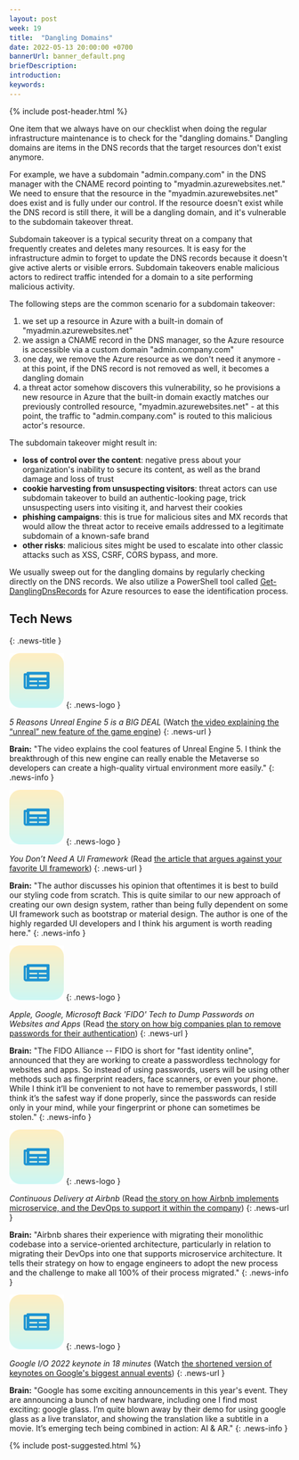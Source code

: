 ```yaml
---
layout: post
week: 19
title:  "Dangling Domains"
date: 2022-05-13 20:00:00 +0700
bannerUrl: banner_default.png
briefDescription: 
introduction:
keywords:
---
```


{% include post-header.html %}

One item that we always have on our checklist when doing the regular infrastructure maintenance is to check for the "dangling domains." Dangling domains are items in the DNS records that the target resources don't exist anymore.

For example, we have a subdomain "admin.company.com" in the DNS manager with the CNAME record pointing to "myadmin.azurewebsites.net." We need to ensure that the resource in the "myadmin.azurewebsites.net" does exist and is fully under our control. If the resource doesn't exist while the DNS record is still there, it will be a dangling domain, and it's vulnerable to the subdomain takeover threat.

Subdomain takeover is a typical security threat on a company that frequently creates and deletes many resources. It is easy for the infrastructure admin to forget to update the DNS records because it doesn't give active alerts or visible errors. Subdomain takeovers enable malicious actors to redirect traffic intended for a domain to a site performing malicious activity.

The following steps are the common scenario for a subdomain takeover:

1. we set up a resource in Azure with a built-in domain of "myadmin.azurewebsites.net"
2. we assign a CNAME record in the DNS manager, so the Azure resource is accessible via a custom domain "admin.company.com"
3. one day, we remove the Azure resource as we don't need it anymore - at this point, if the DNS record is not removed as well, it becomes a dangling domain
4. a threat actor somehow discovers this vulnerability, so he provisions a new resource in Azure that the built-in domain exactly matches our previously controlled resource, "myadmin.azurewebsites.net" - at this point, the traffic to "admin.company.com" is routed to this malicious actor's resource.

The subdomain takeover might result in:

- **loss of control over the content**: negative press about your organization's inability to secure its content, as well as the brand damage and loss of trust
- **cookie harvesting from unsuspecting visitors**: threat actors can use subdomain takeover to build an authentic-looking page, trick unsuspecting users into visiting it, and harvest their cookies
- **phishing campaigns**: this is true for malicious sites and MX records that would allow the threat actor to receive emails addressed to a legitimate subdomain of a known-safe brand
- **other risks**: malicious sites might be used to escalate into other classic attacks such as XSS, CSRF, CORS bypass, and more.

We usually sweep out for the dangling domains by regularly checking directly on the DNS records. We also utilize a PowerShell tool called [Get-DanglingDnsRecords](https://github.com/Azure/Azure-Network-Security/tree/master/Cross%20Product/DNS%20-%20Find%20Dangling%20DNS%20Records) for Azure resources to ease the identification process.

## Tech News
{: .news-title }

![memo](/assets/images/tech-news.svg)
{: .news-logo }

*5 Reasons Unreal Engine 5 is a BIG DEAL* (Watch [the video explaining the “unreal” new feature of the game engine](https://www.youtube.com/watch?v=cRLnR4Kot2M))
{: .news-url }

__Brain:__ "The video explains the cool features of Unreal Engine 5. I think the breakthrough of this new engine can really enable the Metaverse so developers can create a high-quality virtual environment more easily."
{: .news-info }

![memo](/assets/images/tech-news.svg)
{: .news-logo }

*You Don’t Need A UI Framework* (Read [the article that argues against your favorite UI framework](https://www.smashingmagazine.com/2022/05/you-dont-need-ui-framework/))
{: .news-url }

__Brain:__ "The author discusses his opinion that oftentimes it is best to build our styling code from scratch. This is quite similar to our new approach of creating our own design system, rather than being fully dependent on some UI framework such as bootstrap or material design. The author is one of the highly regarded UI developers and I think his argument is worth reading here."
{: .news-info }

![memo](/assets/images/tech-news.svg)
{: .news-logo }

*Apple, Google, Microsoft Back 'FIDO' Tech to Dump Passwords on Websites and Apps* (Read [the story on how big companies plan to remove passwords for their authentication](https://www.cnet.com/tech/services-and-software/apple-google-microsoft-back-fido-tech-to-dump-passwords-on-websites-and-apps/))
{: .news-url }

__Brain:__ "The FIDO Alliance -- FIDO is short for "fast identity online", announced that they are working to create a passwordless technology for websites and apps. So instead of using passwords, users will be using other methods such as fingerprint readers, face scanners, or even your phone. While I think it’ll be convenient to not have to remember passwords, I still think it’s the safest way if done properly, since the passwords can reside only in your mind, while your fingerprint or phone can sometimes be stolen."
{: .news-info }

![memo](/assets/images/tech-news.svg)
{: .news-logo }

*Continuous Delivery at Airbnb* (Read [the story on how Airbnb implements microservice, and the DevOps to support it within the company](https://medium.com/airbnb-engineering/continuous-delivery-at-airbnb-6ac042bc7876))
{: .news-url }

__Brain:__ "Airbnb shares their experience with migrating their monolithic codebase into a service-oriented architecture, particularly in relation to migrating their DevOps into one that supports microservice architecture. It tells their strategy on how to engage engineers to adopt the new process and the challenge to make all 100% of their process migrated."
{: .news-info }

![memo](/assets/images/tech-news.svg)
{: .news-logo }

*Google I/O 2022 keynote in 18 minutes* (Watch [the shortened version of keynotes on Google's biggest annual events](https://www.youtube.com/watch?v=U82aw8WEYAM))
{: .news-url }

__Brain:__ "Google has some exciting announcements in this year's event. They are announcing a bunch of new hardware, including one I find most exciting: google glass. I’m quite blown away by their demo for using google glass as a live translator, and showing the translation like a subtitle in a movie. It’s emerging tech being combined in action: AI & AR."
{: .news-info }

{% include post-suggested.html %}
